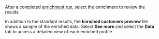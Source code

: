 After a completed [enrichment run](enrichment-hub.md#run-or-refresh-an-enrichment), select the enrichment to review the results.

In addition to the standard results, the **Enriched customers preview** tile shows a sample of the enriched data. Select **See more** and select the **Data** tab to access a detailed view of each enriched profile.